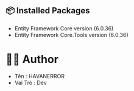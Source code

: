 ﻿## :package: Installed Packages
- Entity Framework Core version (6.0.36)
- Entity Framework Core.Tools version (6.0.36)
# :man_technologist: Author
- Tên : HAVANERROR
- Vai Trò : Dev 
